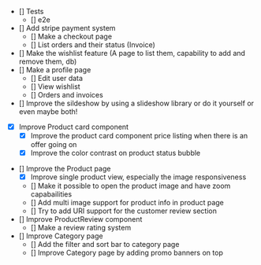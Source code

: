 - [] Tests
  - [] e2e
- [] Add stripe payment system
  - [] Make a checkout page
  - [] List orders and their status (Invoice)
- [] Make the wishlist feature (A page to list them, capability to add and remove them, db)
- [] Make a profile page
  - [] Edit user data
  - [] View wishlist
  - [] Orders and invoices
- [] Improve the sildeshow by using a slideshow library or do it yourself or even maybe both!
- [x] Improve Product card component
  - [x] Improve the product card component price listing when there is an offer going on
  - [x] Improve the color contrast on product status bubble
- [] Improve the Product page
  - [x] Improve single product view, especially the image responsiveness
  - [] Make it possible to open the product image and have zoom capabailities
  - [] Add multi image support for product info in product page
  - [] Try to add URI support for the customer review section
- [] Improve ProductReview component
  - [] Make a review rating system
- [] Improve Category page
  - [] Add the filter and sort bar to category page
  - [] Improve Category page by adding promo banners on top
